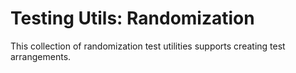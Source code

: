 # Testing Utils: Randomization

This collection of randomization test utilities supports creating test arrangements.
